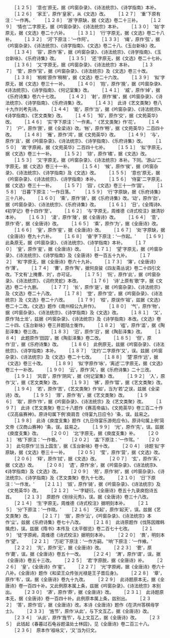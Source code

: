 <!-- { "loadSidebar": true } -->
　　［１２５］　‘意也'原无，据《吟窗杂录》、《诗法统宗》、《诗学指南》本补。
　　［１２６］　‘家王'，原作‘皇家'，从《文选》改。
　　［１２７］　‘重'下原有注：‘一作再。'
　　［１２８］　‘游'字原缺，据《文选》卷二十三补。
　　［１２９］　‘情也'二字原无，据《吟窗杂录》、《诗法统宗》本补。
　　［１３０］　‘始'字原无，据《文选》卷二十六补。
　　［１３１］　‘行'字原无，据《文选》卷二十八补。
　　［１３２］　‘河'下原注：‘一作阿'。
　　［１３３］　‘绳'，原作‘弦'，据《吟窗杂录》、《诗法统宗》、《诗学指南》、《文选》卷二十八、《玉台新咏》改。
　　［１３４］　‘容'，原作‘客'，据《吟窗杂录》、《诗法统宗》、《诗学指南》、《玉台新咏》、《乐府诗集》改。
　　［１３５］　‘还'字原无，据《文选》卷二十七补。
　　［１３６］　‘又'字原无，据《吟窗杂录》、《诗法统宗》本补。
　　［１３７］　‘管'，原作‘官'，据《吟窗杂录》、《诗法统宗》及《文选》卷三十改。
　　［１３８］　‘梢梢'原作‘稍稍'，据《文选》卷二十六改。
　　［１３９］　‘拟'字原无，据《文选》卷三十一补。
　　［１４０］　‘抱'，原作‘挽'，据《吟窗杂录》、《诗法统宗》、《诗学指南》、《何记室集》改。
　　［１４１］　‘威'，原作‘绰'，据《乐府诗集》卷六十七改。
　　［１４２］　‘射'，原作‘摧'，据《吟窗杂录》、《诗法统宗》、《诗学指南》、《乐府诗集》改。
　　［１４３］　此诗《艺文类聚》卷八十九作刘考先诗。
　　［１４４］　‘能'，原作‘当'，据《吟窗杂录》、《诗法统宗》、《诗学指南》、《艺文类聚》改。
　　［１４５］　‘知'，原作‘交'，据《文苑英华》改。
　　［１４６］　‘实'字下原注：‘一作素。'《艺文类聚》作‘花'。
　　［１４７］　‘户'，原作‘匣'，据《全梁诗》改。‘帐'，原作‘畅'，据《文苑英华》二百四十改。
　　［１４８］　‘雁'，原作‘鸿'，据《文苑英华》改。
　　［１４９］　‘与'，原作‘且'，据《吟窗杂录》、《诗法统宗》、《诗学指南》、《乐府诗集》改。
　　［１５０］　‘故'字原阙，据《文苑英华》二百四十七补。
　　［１５１］　‘拟'字原无，据《文选》卷三十一补。
　　［１５２］　‘琼'，原作‘橘'，据《文选》改。
　　［１５３］　‘又'字原无，据《吟窗杂录》、《诗法统宗》本补。下同。‘游山'二字原无，据《文选》卷三十一补。
　　［１５４］　‘候'，原作‘侯'，据《吟窗杂录》、《诗法统宗》、《诗学指南》及《文选》改。
　　［１５５］　‘意也'原无，据《吟窗杂录》、《诗法统宗》、《诗学指南》本补。
　　［１５６］　‘侍宴'二字原无，据《文选》卷三十一补。
　　［１５７］　‘园'，《文选》卷三十一作‘国'。
　　［１５８］　‘日暮'下原注：‘一作日落。'
　　［１５９］　‘行'字原缺，据《乐府诗集》三十八补。
　　［１６０］　‘乘'，原作‘骑'，据《乐府诗集》改。‘动'，原作‘劲'，据《吟窗杂录》、《诗法统宗》、《乐府诗集》改。
　　［１６１］　‘日'，《全隋诗》、《初学记》卷十四作‘至'。
　　［１６２］　‘与'字原无，周维德《诗式校注》据清钞本补。
　　［１６３］　‘淩'，原作‘陵'，据《全唐诗》改。
　　［１６４］　‘意'，原作‘奇'，据《全唐诗》改。
　　［１６５］　‘乘'，原作‘为'，据《全唐诗》改。
　　［１６６］　‘皇'，原作‘星'，据《全唐诗》改。
　　［１６７］　‘处'字原缺，据《全唐诗》卷九十六补。
　　［１６８］　‘奋'字下原注：‘一作起。'
　　［１６９］　此条原无，据《吟窗杂录》、《诗法统宗》、《诗学指南》本补。
　　［１７０］　‘皇'，原作‘星'，据《全唐诗》改。
　　［１７１］　‘望'字原无，据《吟窗杂录》、《诗法统宗》、《诗学指南》及《全唐诗》卷一百五十九补。
　　［１７２］　‘和'字原无，据《全唐诗》卷六十九补。
　　［１７３］　‘簿'，《全唐诗》作‘薄'。
　　［１７４］　‘曹'，原作‘陶'，据何良骏《四友斋丛说》卷二十四引文改。下文有‘上掩曹、刘'，亦可证。
　　［１７５］　‘阮'，原作‘此'，据《吟窗杂录》、《诗法统宗》、《词府灵蛇》本改。
　　［１７６］　‘诗'上原有‘歌'字，据《文选》卷二十九删。
　　［１７７］　‘长'，原作‘是'，据《吟窗杂录》、《诗法统宗》及《文选》卷二十八改。
　　［１７８］　‘登'，原作‘空'，据《吟窗杂录》、《诗法统宗》及《文选》卷二十六改。
　　［１７９］　‘桓'，原误作‘祖'，兹据《文选》卷二十二改。《文选》题作《南州桓公九井作》。
　　［１８０］　‘气'，原作‘物'，据《吟窗杂录》、《诗法统宗》、《诗学指南》及《文选》改。
　　［１８１］　‘又'，原作‘陆士龙'，兹据《吟窗杂录》、《诗法统宗》及《诗学指南》本改。《文选》卷二十四、《玉台新咏》卷三并题陆士衡作。
　　［１８２］　‘褴'，原作‘滥'，据《陶彭泽集》卷三改。
　　［１８３］　‘汩'，原作‘汨'，据《陶彭泽集》改。
　　［１８４］　此题原作‘田园'，据《陶彭泽集》卷二改。
　　［１８５］　‘但'，原作‘旦'，据《乐府诗集》改。
　　［１８６］　此例原无，兹据《吟窗杂录》、《诗法统宗》、《诗学指南》本补。
　　［１８７］　‘沈约'二字原作‘又'，误。兹据《吟窗杂录》、《诗法统宗》及《文选》卷二十七改。
　　［１８８］　‘楚'原作‘远'，据《文选》卷三十改。
　　［１８９］　‘拟'字原作‘咏'，‘离述'二字原无，据《文选》卷三十一补改。
　　［１９０］　‘云'，原作‘风'，据《乐府诗集》二十三改。
　　［１９１］　‘风音'，原作‘阴风'，据《何记室集》改。
　　［１９２］　‘入'，原作‘又'，据《艺文类聚》改。
　　［１９３］　‘拂'，原作‘彗'，据《艺文类聚》改。
　　［１９４］　‘若'，原作‘苦'，《艺文类聚》作‘如'，当为‘若'之误，兹据《全梁诗》改。
　　［１９５］　‘厚'，原作‘有'，据《艺文类聚》改。
　　［１９６］　‘取'，原作‘作'，据《吟窗杂录》、《诗法统宗》及《艺文类聚》改。
　　［１９７］　此诗《艺文类聚》卷三十八题作《赛高帝庙》。《文苑英华》卷三百二十作《汉高庙赛神》。原诗句属下例‘庾肩吾《侍宴九日应令》'条，误。兹易之。
　　［１９８］　此诗《庾度支集》题作《九日侍宴乐游苑应令》。原诗句属上例‘简文帝《汉商山赛神》'条，误。兹易之。
　　［１９９］　‘光'，原作‘先'，误。兹据《庾度支集》改。
　　［２００］　‘北'字原无，据《庾度支集》补。
　　［２０１］　‘格'下原注：‘一作极。'
　　［２０２］　‘盖'下原注：‘一作驾。'
　　［２０３］　此句原作‘兰当上国生'，据《玉台新咏》卷十改。
　　［２０４］　诗题‘拟'字原缺，据《文选》卷三十一补。
　　［２０５］　‘莹'，原作‘营'，据《文选》改。
　　［２０６］　‘释'，原作‘拭'，据《文选》改。
　　［２０７］　‘玄'，原作‘系'，据《文选》改。
　　［２０８］　‘遗'，原作‘余'，据《吟窗杂录》、《诗法统宗》、《诗学指南》及《文选》改。
　　［２０９］　‘苑'，原作‘树'，据《吟窗杂录》、《诗法统宗》、《诗学指南》及《艺文类聚》卷九十七改。
　　［２１０］　‘日'下原注：‘一作发。'
　　［２１１］　‘妓'，原作‘骑'，据《吟窗杂录》、《诗法统宗》及《文苑英华》改。
　　［２１２］　‘一'字疑衍。《全唐诗》卷五十九录庾抱诗五首。
　　［２１３］　原题作《别徐元秀》，误。据《全唐诗》卷三十八改。
　　［２１４］　‘生'字原无，周维德《诗式校注》据明刻本补。
　　［２１５］　‘分'下原注：‘一作晓。'
　　［２１６］　‘天起'，原作‘起天'，误。兹据《艺文类聚》改。
　　［２１７］　‘烟'，原作‘云'，《吟窗杂录》、《诗法统宗》本作‘尘'。兹据《乐府诗集》卷七十八改。
　　［２１８］　此诗原题作《伐陈因赠韩擒虎》，误。兹据《隋书》本传及《太平御览》卷二百七十七改。
　　［２１９］　‘徒'字原阙，周维德《诗式校注》据明刻本补。
　　［２２０］　‘畏'，明刻本作‘望'。
　　［２２１］　‘万祀'下原注：‘一作方嗣。'‘响'下原注：‘一作飨。'
　　［２２２］　‘先'，原作‘无'，据《全唐诗》改。
　　［２２３］　‘甍'，原作‘薨'，误。据《全唐诗》卷五十一改。
　　［２２４］　‘渭'，原作‘谓'，误。据《全唐诗》卷五十三改。
　　［２２５］　‘君'字原脱，据《全唐诗》补。
　　［２２６］　‘皇'，《全唐诗》作‘星'。
　　［２２７］　‘光'字原阙，据《全唐诗》卷六十八补。《全唐诗》题作《和梁王众传张光禄是王子晋后身》。
　　［２２８］　‘章'，原作‘韦'，误。据《全唐诗》卷九十九改。
　　［２２９］　此诗题原本无，据《全唐诗》卷一百四十补。又此例原本属上条，兹据《吟窗杂录》、《诗法统宗》本别出。
　　［２３０］　‘漭'，原作‘莽'，据《全唐诗》改。
　　［２３１］　此诗题原本无，据《全唐诗》卷一百四十补。此例原本属上条，兹别出。
　　［２３２］　‘答'，原作‘启'，据《全唐诗》改。本诗《全唐诗》题作《在洪州答棋毋学士》。
　　［２３３］　‘旌节'，原作‘从此'，与下文互乙，据《全唐诗》改。
　　［２３４］　‘从此'，原作‘旌节'，与上文互乙，据《全唐诗》改。
　　［２３５］　此钱起《春暮过石龟谷题温处士林园》，见《全唐诗》卷二百三十八。
　　［２３６］　原本作‘祖咏又'，‘又'当为衍文。
